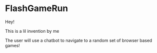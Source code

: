 # FlashGameRun

Hey! 

This is a lil invention by me

The user will use a chatbot to navigate to a random set of browser based games!
